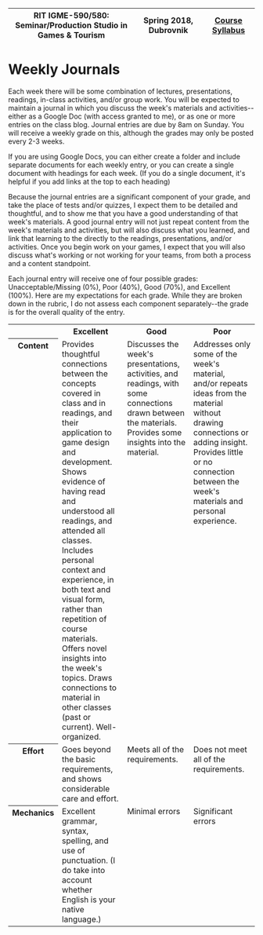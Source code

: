 |  RIT IGME-590/580:<br>Seminar/Production Studio in Games & Tourism | Spring 2018, Dubrovnik | [Course Syllabus](README.md) |
|----|----|----|

# Weekly Journals

Each week there will be some combination of lectures, presentations, readings, in-class activities, and/or group work. You will be expected to maintain a journal in which you discuss the week's materials and activities--either as a Google Doc (with access granted to me), or as one or more entries on the class blog. Journal entries are due by 8am on Sunday. You will receive a weekly grade on this, although the grades may only be posted every 2-3 weeks. 

If you are using Google Docs, you can either create a folder and include separate documents for each weekly entry, or you can create a single document with headings for each week. (If you do a single document, it's helpful if you add links at the top to each heading)

Because the journal entries are a significant component of your grade, and take the place of tests and/or quizzes, I expect them to be detailed and thoughtful, and to show me that you have a good understanding of that week's materials. A good journal entry will not just repeat content from the week's materials and activities, but will also discuss what you learned, and link that learning to the directly to the readings, presentations, and/or activities. Once you begin work on your games, I expect that you will also discuss what's working or not working for your teams, from both a process and a content standpoint. 

Each journal entry will receive one of four possible grades: Unacceptable/Missing (0%), Poor (40%), Good (70%), and Excellent (100%). Here are my expectations for each grade. While they are broken down in the rubric, I do not assess each component separately--the grade is for the overall quality of the entry. 

<table>
<tr>
    <th width="10%">&nbsp;</th>
    <th width="30%">Excellent</th>
    <th width="30%">Good</th>
    <th width="30%">Poor</th>
</tr>
<tr>
    <th valign="top">Content</th>
    <td valign="top">Provides thoughtful connections between the concepts covered in class and in readings, and their application to game design and development. Shows evidence of having read and understood all readings, and attended all classes. Includes personal context and experience, in both text and visual form, rather than repetition of course materials. Offers novel insights into the week's topics. Draws connections to material in other classes (past or current). Well-organized.</td> 
    <td valign="top">Discusses the week's presentations, activities, and readings, with some connections drawn between the materials. Provides some insights into the material.</td>
    <td  valign="top">Addresses only some of the week's material, and/or repeats ideas from the material without drawing connections or adding insight. Provides little or no connection between the week's materials and personal experience.</td>
</tr>
<tr>
    <th valign="top">Effort</th>
    <td valign="top">Goes beyond the basic requirements, and shows considerable care and effort.</td> 
    <td valign="top">Meets all of the requirements.</td>
    <td valign="top">Does not meet all of the requirements.</td>
</tr>
<tr>
    <th valign="top">Mechanics</th>
    <td valign="top">Excellent grammar, syntax, spelling, and use of punctuation. (I do take into account whether English is your native language.)</td>
    <td valign="top">Minimal errors</td>
    <td valign="top">Significant errors</td>
</tr>
</table>
